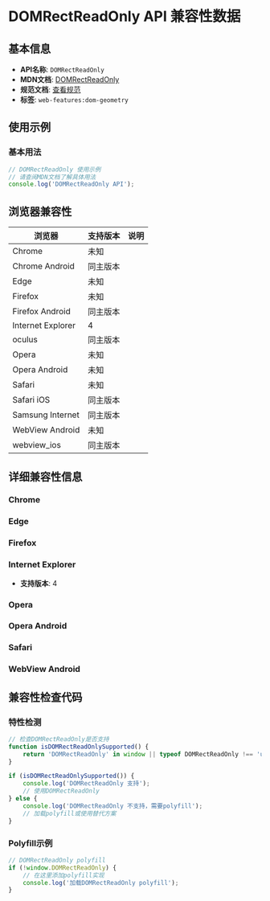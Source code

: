 # DOMRectReadOnly API 兼容性数据

## 基本信息

- **API名称**: `DOMRectReadOnly`
- **MDN文档**: [DOMRectReadOnly](https://developer.mozilla.org/docs/Web/API/DOMRectReadOnly)
- **规范文档**: [查看规范](https://drafts.fxtf.org/geometry/#DOMRect)
- **标签**: `web-features:dom-geometry`

## 使用示例

### 基本用法

```javascript
// DOMRectReadOnly 使用示例
// 请查阅MDN文档了解具体用法
console.log('DOMRectReadOnly API');
```

## 浏览器兼容性

| 浏览器 | 支持版本 | 说明 |
|--------|----------|------|
| Chrome | 未知 |  |
| Chrome Android | 同主版本 |  |
| Edge | 未知 |  |
| Firefox | 未知 |  |
| Firefox Android | 同主版本 |  |
| Internet Explorer | 4 |  |
| oculus | 同主版本 |  |
| Opera | 未知 |  |
| Opera Android | 未知 |  |
| Safari | 未知 |  |
| Safari iOS | 同主版本 |  |
| Samsung Internet | 同主版本 |  |
| WebView Android | 未知 |  |
| webview_ios | 同主版本 |  |

## 详细兼容性信息

### Chrome


### Edge


### Firefox


### Internet Explorer

- **支持版本**: 4

### Opera


### Opera Android


### Safari


### WebView Android


## 兼容性检查代码

### 特性检测

```javascript
// 检查DOMRectReadOnly是否支持
function isDOMRectReadOnlySupported() {
    return 'DOMRectReadOnly' in window || typeof DOMRectReadOnly !== 'undefined';
}

if (isDOMRectReadOnlySupported()) {
    console.log('DOMRectReadOnly 支持');
    // 使用DOMRectReadOnly
} else {
    console.log('DOMRectReadOnly 不支持，需要polyfill');
    // 加载polyfill或使用替代方案
}
```

### Polyfill示例

```javascript
// DOMRectReadOnly polyfill
if (!window.DOMRectReadOnly) {
    // 在这里添加polyfill实现
    console.log('加载DOMRectReadOnly polyfill');
}
```

